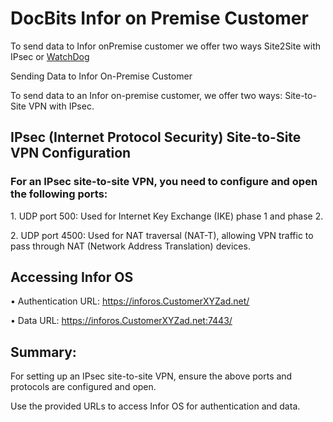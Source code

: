 # DocBits Infor on Premise Customer

To send data to Infor onPremise customer we offer two ways Site2Site with IPsec or [WatchDog](../readme-1/how-to-import-documents/watchdog.md)

Sending Data to Infor On-Premise Customer

To send data to an Infor on-premise customer, we offer two ways: Site-to-Site VPN with IPsec.

## IPsec (Internet Protocol Security) Site-to-Site VPN Configuration

### For an IPsec site-to-site VPN, you need to configure and open the following ports:

1\. UDP port 500: Used for Internet Key Exchange (IKE) phase 1 and phase 2.

2\. UDP port 4500: Used for NAT traversal (NAT-T), allowing VPN traffic to pass through NAT (Network Address Translation) devices.

## Accessing Infor OS

• Authentication URL: https://inforos.CustomerXYZad.net/

• Data URL: https://inforos.CustomerXYZad.net:7443/

## Summary:

For setting up an IPsec site-to-site VPN, ensure the above ports and protocols are configured and open.

Use the provided URLs to access Infor OS for authentication and data.



